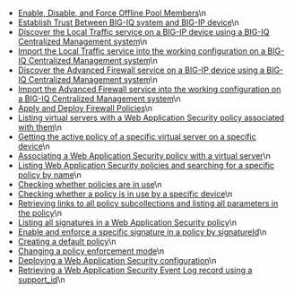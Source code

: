 - [Enable, Disable, and Force Offline Pool Members](index.html?Help=./HowToSamples/t_enable_disable_force_offline_pool_members.md)\n
- [Establish Trust Between BIG-IQ system and BIG-IP device](index.html?Help=./HowToSamples/t_establish_trust.md)\n
- [Discover the Local Traffic service on a BIG-IP device using a BIG-IQ Centralized Management system](index.html?Help=./HowToSamples/t_discover_ltm.md)\n
- [Import the Local Traffic service into the working configuration on a BIG-IQ Centralized Management system](index.html?Help=./HowToSamples/t_import_ltm.md)\n
- [Discover the Advanced Firewall service on a BIG-IP device using a BIG-IQ Centralized Management system](index.html?Help=./HowToSamples/t_discover_afm.md)\n
- [Import the Advanced Firewall service into the working configuration on a BIG-IQ Centralized Management system](index.html?Help=./HowToSamples/t_import_afm.md)\n
- [Apply and Deploy Firewall Policies](index.html?Help=./HowToSamples/t_apply_deploy_firewall_policies.md)\n
- [Listing virtual servers with a Web Application Security policy associated with them](index.html?Help=./HowToSamples/asm/t_asm_virtual_servers.md)\n
- [Getting the active policy of a specific virtual server on a specific device](index.html?Help=./HowToSamples/asm/t_asm_virtual_servers_on_specific_device.md)\n
- [Associating a Web Application Security policy with a virtual server](index.html?Help=./HowToSamples/asm/t_associate_policy_to_virtual_server.md)\n
- [Listing Web Application Security policies and searching for a specific policy by name](index.html?Help=./HowToSamples/asm/t_list_search_policies.md)\n
- [Checking whether policies are in use](index.html?Help=./HowToSamples/asm/t_find_policies_in_use.md)\n
- [Checking whether a policy is in use by a specific device](index.html?Help=./HowToSamples/asm/t_find_policies_in_use_on_specific_device.md)\n
- [Retrieving links to all policy subcollections and listing all parameters in the policy](index.html?Help=./HowToSamples/asm/t_list_policy_parameters.md)\n
- [Listing all signatures in a Web Application Security policy](index.html?Help=./HowToSamples/asm/t_list_policy_signatures.md)\n
- [Enable and enforce a specific signature in a policy by signatureId](index.html?Help=./HowToSamples/asm/t_update_policy_signatures.md)\n
- [Creating a default policy](index.html?Help=./HowToSamples/asm/t_create_default_policy.md)\n
- [Changing a policy enforcement mode](index.html?Help=./HowToSamples/asm/t_change_policy_enforcement_mode.md)\n
- [Deploying a Web Application Security configuration](index.html?Help=./HowToSamples/asm/t_deploy_configuration.md)\n
- [Retrieving a Web Application Security Event Log record using a support_id](index.html?Help=./HowToSamples/asm/t_get_event_log_record_by_support_id.md)\n



